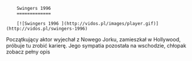 
        Swingers 1996 
        =============
        
        [![Swingers 1996 ](http://vidos.pl/images/player.gif)](http://vidos.pl/swingers-1996)
        
        
 Początkujący aktor wyjechał z Nowego Jorku, zamieszkał w Hollywood, próbuje tu zrobić karierę. Jego sympatia pozostała na wschodzie, chłopak zobacz pełny opis
    